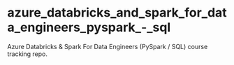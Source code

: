 # azure_databricks_and_spark_for_data_engineers_pyspark_-_sql
Azure Databricks &amp; Spark For Data Engineers (PySpark / SQL) course tracking repo.
